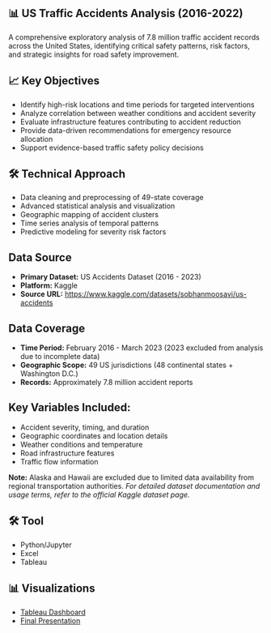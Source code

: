 ## 📊 US Traffic Accidents Analysis (2016-2022)
A comprehensive exploratory analysis of 7.8 million traffic accident records across the United States, identifying critical safety patterns, risk factors, and strategic insights for road safety improvement.

## 📈 Key Objectives
* Identify high-risk locations and time periods for targeted interventions
* Analyze correlation between weather conditions and accident severity
* Evaluate infrastructure features contributing to accident reduction
* Provide data-driven recommendations for emergency resource allocation
* Support evidence-based traffic safety policy decisions

## 🛠️ Technical Approach
* Data cleaning and preprocessing of 49-state coverage
* Advanced statistical analysis and visualization
* Geographic mapping of accident clusters
* Time series analysis of temporal patterns
* Predictive modeling for severity risk factors

## Data Source
* **Primary Dataset:** US Accidents Dataset (2016 - 2023)
* **Platform:** Kaggle
* **Source URL:** https://www.kaggle.com/datasets/sobhanmoosavi/us-accidents

## Data Coverage
* **Time Period:** February 2016 - March 2023 (2023 excluded from analysis due to incomplete data)
* **Geographic Scope:** 49 US jurisdictions (48 continental states + Washington D.C.)
* **Records:** Approximately 7.8 million accident reports

## Key Variables Included:
* Accident severity, timing, and duration
* Geographic coordinates and location details
* Weather conditions and temperature
* Road infrastructure features
* Traffic flow information

**Note:** Alaska and Hawaii are excluded due to limited data availability from regional transportation authorities.
*For detailed dataset documentation and usage terms, refer to the official Kaggle dataset page.*

## 🛠️ Tool
* Python/Jupyter
* Excel
* Tableau

## 📊 Visualizations
* [Tableau Dashboard](https://public.tableau.com/shared/3NZ3QZ3XG?:display_count=n&:origin=viz_share_link)
* [Final Presentation](https://github.com/anjanpakhrin/US-Traffic-Accidents-Analysis-2016-2022/blob/main/05%20Sent%20to%20Client/Data_Analyst_Portfolio_Final.pdf)
